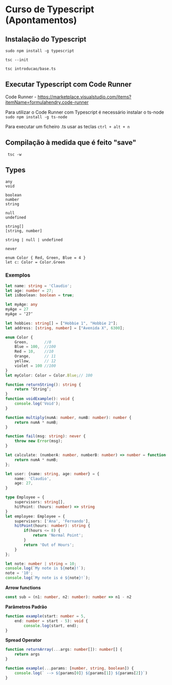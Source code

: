 # Curso de Typescript (Apontamentos)

## Instalação do Typescript

```
sudo npm install -g typescript
```

```
tsc --init
```

```
tsc introducao/base.ts
```

## Executar Typescript com Code Runner

Code Runner - https://marketplace.visualstudio.com/items?itemName=formulahendry.code-runner

Para utilizar o Code Runner com Typescript é necessário instalar o ts-node `sudo npm install -g ts-node`

Para executar um ficheiro .ts usar as teclas `ctrl + alt + n`

## Compilação à medida que é feito "save"

```
 tsc -w
```

## Types

```
any
void

boolean
number
string

null
undefined

string[]
[string, number]

string | null | undefined

never

enum Color { Red, Green, Blue = 4 }
let c: Color = Color.Green

```
### Exemplos
```ts
let name: string = 'Claudio';
let age: number = 27;
let isBoolean: boolean = true;
```

```ts
let myAge: any
myAge = 27
myAge = ‘27’
```

```ts
let hobbies: string[] = ["Hobbie 1", "Hobbie 2"];
let address: [string, number] = ["Avenida X", 6300];
```

```ts
enum Color {
    Green,       //0
    Blue = 100,  //100
    Red = 10,    //10
    Orange,      // 11
    yellow,      // 12
    violet = 100 //100
}
let myColor: Color = Color.Blue;// 100
```

```ts
function returnString(): string {
    return ‘String’;
}
function voidExample(): void {
    console.log('Void');
}

function multiply(numA: number, numB: number): number {
    return numA * numB;
}

function fail(msg: string): never {
    throw new Error(msg);
}
```

```ts
let calculate: (numberA: number, numberB: number) => number = function(numA: number, numB: number): number {
    return numA * numB;
};
```

```ts
let user: {name: string, age: number} = {
    name: 'Claudio',
    age: 27,
}
```

```ts
type Employee = {
    supervisors: string[],
    hitPoint: (hours: number) => string
}
let employee: Employee = {
    supervisors: ['Ana', 'Fernando'],
    hitPoint(hours: number): string {
        if(hours <= 8) {
            return 'Normal Point';
        }
        return 'Out of Hours';
    }
};
```

```ts
let note: number | string = 10;
console.log(`My note is ${note}!`);
note = '10';
console.log(`My note is é ${note}!`);
```
**Arrow functions**
```ts
const sub = (n1: number, n2: number): number => n1 - n2

```

**Parâmetros Padrão**

```ts 
function example(start: number = 5,
    end: number = start - 5): void {
        console.log(start, end);
}
```

**Spread Operator**
```ts
function returnArray(...args: number[]): number[] {
    return args
}

function example(...params: [number, string, boolean]) {
    console.log(` --> ${params[0]} ${params[1]} ${params[2]}`)
}
```